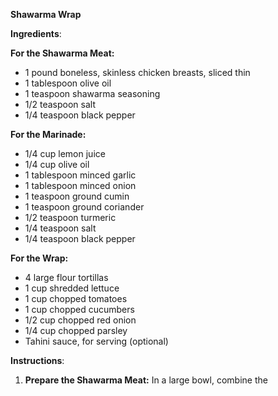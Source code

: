 **Shawarma Wrap**

**Ingredients**:

**For the Shawarma Meat:**
- 1 pound boneless, skinless chicken breasts, sliced thin
- 1 tablespoon olive oil
- 1 teaspoon shawarma seasoning
- 1/2 teaspoon salt
- 1/4 teaspoon black pepper

**For the Marinade:**
- 1/4 cup lemon juice
- 1/4 cup olive oil
- 1 tablespoon minced garlic
- 1 tablespoon minced onion
- 1 teaspoon ground cumin
- 1 teaspoon ground coriander
- 1/2 teaspoon turmeric
- 1/4 teaspoon salt
- 1/4 teaspoon black pepper

**For the Wrap:**
- 4 large flour tortillas
- 1 cup shredded lettuce
- 1 cup chopped tomatoes
- 1 cup chopped cucumbers
- 1/2 cup chopped red onion
- 1/4 cup chopped parsley
- Tahini sauce, for serving (optional)

**Instructions**:

1. **Prepare the Shawarma Meat:** In a large bowl, combine the
